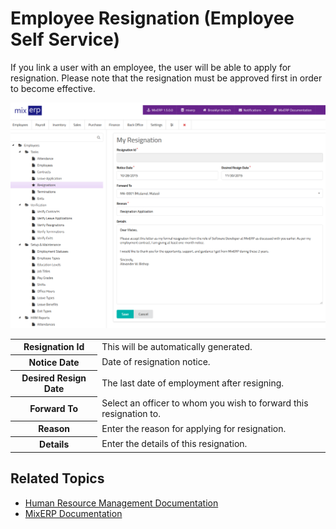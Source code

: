 # Employee Resignation (Employee Self Service)

If you link a user with an employee, the user will be able to
apply for resignation. Please note that the resignation must be approved first in order
to become effective.

![Resignation (Employee Self Service)](images/resignation.png)

<table class="ui padded compact attached small blue table">
    <tr>
        <th>
            Resignation Id
        </th>
        <td>
            This will be automatically generated.
        </td>
    </tr>
    <tr>
        <th>
            Notice Date
        </th>
        <td>
            Date of resignation notice.
        </td>
    </tr>
    <tr>
        <th>
            Desired Resign Date
        </th>
        <td>
            The last date of employment after resigning.
        </td>
    </tr>
    <tr>
        <th>
            Forward To
        </th>
        <td>
            Select an officer to whom you wish to forward this resignation to.
        </td>
    </tr>
    <tr>
        <th>Reason
        </th>
        <td>Enter the reason for applying for resignation.
        </td>
    </tr>
    <tr>
        <th>Details
        </th>
        <td>Enter the details of this resignation.
        </td>
    </tr>
</table>

## Related Topics
* [Human Resource Management Documentation](index.md)
* [MixERP Documentation](../index.md)
